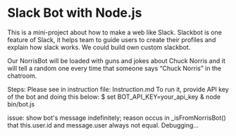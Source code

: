 # Slack Bot with Node.js

This is a mini-project about how to make a web like Slack.
Slackbot is one feature of Slack, it helps team to guide users to create their profiles and explain how slack works. We could build own custom slackbot.

Our NorrisBot will be loaded with guns and jokes about Chuck Norris and it will tell a random one every time that someone says “Chuck Norris” in the chatroom.

Steps:
 Please see in instruction file: Instruction.md
 To run it, provide API key of the bot and doing this below:
 $ set BOT_API_KEY=your_api_key & node bin/bot.js


 issue: show bot's message indefinitely; reason occus in _isFromNorrisBot() that this.user.id and message.user always not equal. Debugging...
